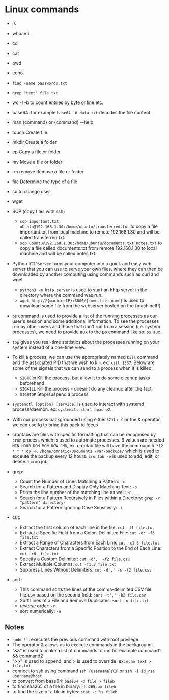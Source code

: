 
# Linux commands
- ls
- whoami
- cd
- cat
- pwd
- echo
- `find -name passwords.txt`
- `grep "text" file.txt`
- wc -l -b to count entries by byte or line etc.
- base64: for example `base64 -d data.txt` decodes the file content.
- man {command} or {command} --help
- touch	Create file
- mkdir	Create a folder
- cp Copy a file or folder
- mv Move a file or folder
- rm remove	Remove a file or folder
- file Determine the type of a file
- su to change user
- wget
  
- SCP (copy files with ssh)
  + `scp important.txt ubuntu@192.168.1.30:/home/ubuntu/transferred.txt` to copy a file important.txt from local machine to remote 192.168.1.30 and will be called transferred.txt.
  + `scp ubuntu@192.168.1.30:/home/ubuntu/documents.txt notes.txt` to copy a file called documents.txt from remote 192.168.1.30 to local machine and will be called notes.txt.
    
- Python `HTTPServer` turns your computer into a quick and easy web server that you can use to serve your own files, where they can then be downloaded by another computing using commands such as curl and wget.
  + `python3 -m http.server` is used to start an hhtp server in the directory where the command was run.
  + `wget http://{machineIP}:8000/{some file name}` is used to download some file from the webserver hosted on the {machineIP}.
    
- `ps` command is used to provide a list of the running processes as our user's session and some additional information. To see the processes run by other users and those that don't run from a session (i.e. system processes), we need to provide aux to the ps command like so: `ps aux`
  
- `top` gives you real-time statistics about the processes running on your system instead of a one-time view.

- To kill a process, we can use the appropriately named `kill` command and the associated PID that we wish to kill. ex: `kill 1337`. Below are some of the signals that we can send to a process when it is killed:
  - `SIGTERM` Kill the process, but allow it to do some cleanup tasks beforehand
  - `SIGKILL` Kill the process - doesn't do any cleanup after the fact
  - `SIGSTOP` Stop/suspend a process

- `systemctl [option] [service]` is used to interact with systemd process/daemon. ex: `systemctl start apache2`.

- With our process backgrounded using either Ctrl + Z or the & operator, we can use fg to bring this back to focus

- crontabs are files with specific formatting that can be recognised by `cron` process which is used to automate processes. 6 values are needed `MIN HOUR DOM MON DOW CMD`, ex: crontab file will have the command `0 *12 * * * cp -R /home/cmnatic/Documents /var/backups/` which is used to exceute the backup every 12 hours. `crontab -e` is used to add, edit, or delete a cron job.

- grep:
  + Count the Number of Lines Matching a Pattern: `-c`
  + Search for a Pattern and Display Only Matching Text: `-o`
  + Prints the line number of the matching line as well: `-n`
  + Search for a Pattern Recursively in Files within a Directory: `grep -r "pattern" directory/`
  + Search for a Pattern Ignoring Case Sensitivity: `-i`
    
- cut:
  + Extract the first column of each line in the file: `cut -f1 file.txt`
  + Extract a Specific Field from a Colon-Delimited File: `cut -d: -f3 file.txt`
  + Extract a Range of Characters from Each Line: `cut -c1-5 file.txt`
  + Extract Characters from a Specific Position to the End of Each Line: `cut -c6- file.txt`
  + Specify a Custom Delimiter: `cut -d',' -f2 file.csv`
  + Extract Multiple Columns: `cut -f1,3 file.txt`
  + Suppress Lines Without Delimiters: `cut -d',' -s -f2 file.csv`
    
- sort:
  + This command sorts the lines of the comma-delimited CSV file file.csv based on the second field: `sort -t',' -k2 file.csv`
  + Sort Lines of a File and Remove Duplicates: `sort -u file.txt`
  + reverse order: `-r`
  + sort numerically: `-n`

## Notes
- `sudo !!`: executes the previous command with root privilege.
- The operator & allows us to execute commands in the background.
- "&&" is used to make a list of commands to run for example command1 && command2
- ">>" is used to append, and > is used to override. ex: `echo text > file.txt`
- connect to ssh using command `ssh {username}@IP` or `ssh -i id_rsa username@host`
- to convert from base64: `base64 -d file > fileb`
- to find sha265 of a file in binary: `sha265sum fileb`
- to find the size of a file in bytes: `stat -c %s fileb`
